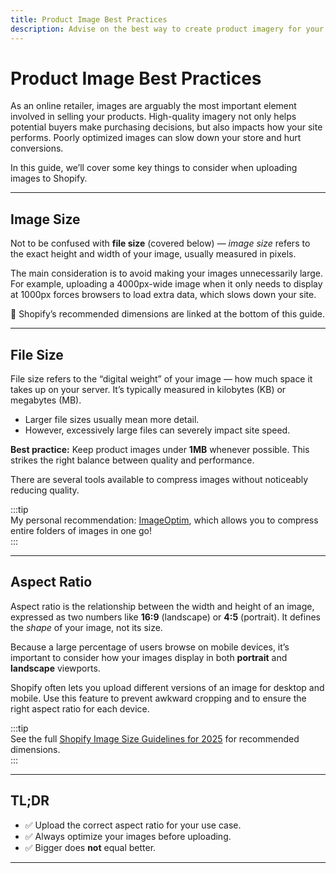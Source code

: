 ```yaml
---
title: Product Image Best Practices
description: Advise on the best way to create product imagery for your store.
---
```


# Product Image Best Practices  

As an online retailer, images are arguably the most important element involved in selling your products. High-quality imagery not only helps potential buyers make purchasing decisions, but also impacts how your site performs. Poorly optimized images can slow down your store and hurt conversions.  

In this guide, we’ll cover some key things to consider when uploading images to Shopify.  

---

## Image Size  

Not to be confused with **file size** (covered below) — *image size* refers to the exact height and width of your image, usually measured in pixels.  

The main consideration is to avoid making your images unnecessarily large. For example, uploading a 4000px-wide image when it only needs to display at 1000px forces browsers to load extra data, which slows down your site.  

🔮 Shopify’s recommended dimensions are linked at the bottom of this guide.  

---

## File Size  

File size refers to the “digital weight” of your image — how much space it takes up on your server. It’s typically measured in kilobytes (KB) or megabytes (MB).  

- Larger file sizes usually mean more detail.  
- However, excessively large files can severely impact site speed.  

**Best practice:** Keep product images under **1MB** whenever possible. This strikes the right balance between quality and performance.  

There are several tools available to compress images without noticeably reducing quality.  

:::tip  
My personal recommendation: [ImageOptim](https://imageoptim.com/mac), which allows you to compress entire folders of images in one go!  
:::  

---

## Aspect Ratio  

Aspect ratio is the relationship between the width and height of an image, expressed as two numbers like **16:9** (landscape) or **4:5** (portrait). It defines the *shape* of your image, not its size.  

Because a large percentage of users browse on mobile devices, it’s important to consider how your images display in both **portrait** and **landscape** viewports.  

Shopify often lets you upload different versions of an image for desktop and mobile. Use this feature to prevent awkward cropping and to ensure the right aspect ratio for each device.  

:::tip  
See the full [Shopify Image Size Guidelines for 2025](https://www.shopify.com/blog/image-sizes) for recommended dimensions.  
:::  

---

## TL;DR  

- ✅ Upload the correct aspect ratio for your use case.  
- ✅ Always optimize your images before uploading.  
- ✅ Bigger does **not** equal better.  

---
